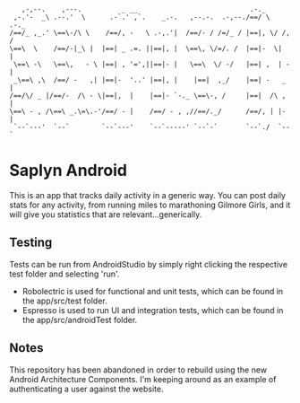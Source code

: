        ,-,--.    ,---.          _ __                            .-._         
     ,-.'-  _\ .--.'  \      .-`.' ,`.    _.-.   ,--.-.  .-,--./==/ \  .-._  
    /==/_ ,_.' \==\-/\ \    /==/, -   \ .-,.'|  /==/- / /=/_ / |==|, \/ /, /
    \==\  \    /==/-|_\ |  |==| _ .=. ||==|, |  \==\, \/=/. /  |==|-  \|  |  
     \==\ -\   \==\,   - \ |==| , '=',||==|- |   \==\  \/ -/   |==| ,  | -|  
     _\==\ ,\  /==/ -   ,| |==|-  '..' |==|, |    |==|  ,_/    |==| -   _ |  
    /==/\/ _ |/==/-  /\ - \|==|,  |    |==|- `-._ \==\-, /     |==|  /\ , |  
    \==\ - , /\==\ _.\=\.-'/==/ - |    /==/ - , ,//==/._/      /==/, | |- |  
     `--`---'  `--`        `--`---'    `--`-----' `--`-`       `--`./  `--`  

# Saplyn Android

This is an app that tracks daily activity in a generic way.  You can post daily
stats for any activity, from running miles to marathoning Gilmore Girls, and it
will give you statistics that are relevant...generically.

## Testing

Tests can be run from AndroidStudio by simply right clicking the respective test folder and selecting 'run'.

- Robolectric is used for functional and unit tests, which can be found in the app/src/test folder.  
- Espresso is used to run UI and integration tests, which can be found in the app/src/androidTest folder.

## Notes

This repository has been abandoned in order to rebuild using the new Android Architecture Components. I'm keeping around as an example of authenticating a user against the website.
